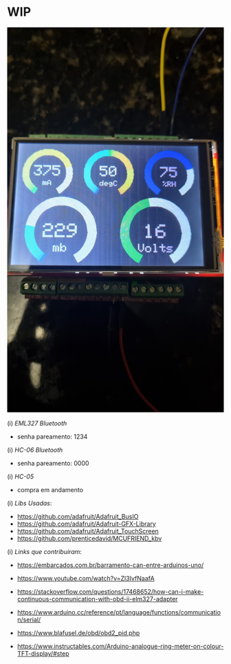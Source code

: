 # WIP


![01](./0.0.1.jpeg)


(i) *EML327 Bluetooth*

- senha pareamento: 1234


(i) *HC-06 Bluetooth*

- senha pareamento: 0000

(i) *HC-05*
- compra em andamento


(i) *Libs Usadas*:

- https://github.com/adafruit/Adafruit_BusIO
- https://github.com/adafruit/Adafruit-GFX-Library
- https://github.com/adafruit/Adafruit_TouchScreen
- https://github.com/prenticedavid/MCUFRIEND_kbv


(i) *Links que contribuiram*:

- https://embarcados.com.br/barramento-can-entre-arduinos-uno/

- https://www.youtube.com/watch?v=Zl3IvfNaafA

- https://stackoverflow.com/questions/17468652/how-can-i-make-continuous-communication-with-obd-ii-elm327-adapter

- https://www.arduino.cc/reference/pt/language/functions/communication/serial/

- https://www.blafusel.de/obd/obd2_pid.php

- https://www.instructables.com/Arduino-analogue-ring-meter-on-colour-TFT-display/#step